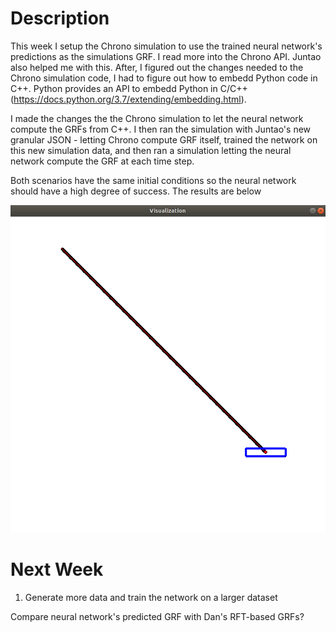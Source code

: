 # Description
This week I setup the Chrono simulation to use the trained neural network's predictions as the simulations GRF. I read more into the Chrono API. Juntao also helped me with this. After, I figured out the changes needed to the Chrono simulation code, I had to figure out how to embedd Python code in C++. Python provides an API to embedd Python in C/C++ (https://docs.python.org/3.7/extending/embedding.html).

I made the changes the the Chrono simulation to let the neural network compute the GRFs from C++. I then ran the simulation with Juntao's new granular JSON - letting Chrono compute GRF itself, trained the network on this new simulation data, and then ran a simulation letting the neural network compute the GRF at each time step.

Both scenarios have the same initial conditions so the neural network should have a high degree of success. The results are below     


![alt text](https://github.com/PeterJochem/Chrono_Simulations/blob/master/smallVis.png "0.5 Second Visualization")


# Next Week
1) Generate more data and train the network on a larger dataset

Compare neural network's predicted GRF with Dan's RFT-based GRFs?

